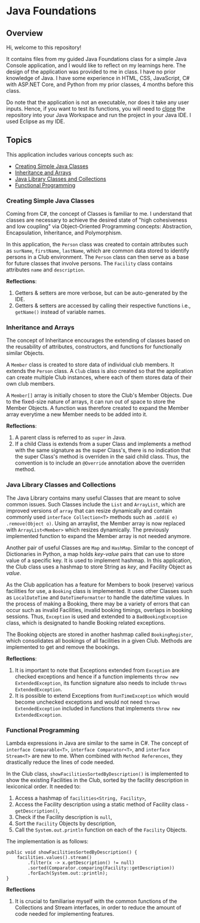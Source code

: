 # Java Foundations

## Overview

Hi, welcome to this repository!

It contains files from my guided Java Foundations class for a simple Java Console application, and I would like to reflect on my learnings here. The design of the application was provided to me in class. I have no prior knowledge of Java. I have some experience in HTML, CSS, JavaScript, C# with ASP.NET Core, and Python from my prior classes, 4 months before this class.

Do note that the application is not an executable, nor does it take any user inputs. Hence, if you want to test its functions, you will need to [clone](https://docs.github.com/en/repositories/creating-and-managing-repositories/cloning-a-repository) the repository into your Java Workspace and run the project in your Java IDE. I used Eclipse as my IDE.

## Topics

This application includes various concepts such as:
* [Creating Simple Java Classes](https://github.com/zephyrdark/gdipsa-sa4105-clubApplication?tab=readme-ov-file#creating-simple-java-classes)
* [Inheritance and Arrays](https://github.com/zephyrdark/gdipsa-sa4105-clubApplication?tab=readme-ov-file#inheritance-and-arrays)
* [Java Library Classes and Collections](https://github.com/zephyrdark/gdipsa-sa4105-clubApplication?tab=readme-ov-file#java-library-classes-and-collections)
* [Functional Programming](https://github.com/zephyrdark/gdipsa-sa4105-clubApplication?tab=readme-ov-file#functional-programming)

### Creating Simple Java Classes

Coming from C#, the concept of Classes is familiar to me. I understand that classes are necessary to achieve the desired state of "high cohesiveness and low coupling" via Object-Oriented Programming concepts: Abstraction, Encapsulation, Inheritance, and Polymorphism.

In this application, the `Person` class was created to contain attributes such as `surName`, `firstName`, `lastName`, which are common data stored to identify persons in a Club environment. The `Person` class can then serve as a base for future classes that involve persons. The `Facility` class contains attributes `name` and `description`.

**Reflections**:
1. Getters & setters are more verbose, but can be auto-generated by the IDE.
2. Getters & setters are accessed by calling their respective functions i.e., `getName()` instead of variable names.

### Inheritance and Arrays

The concept of Inheritance encourages the extending of classes based on the reusability of attributes, constructors, and functions for functionally similar Objects.

A `Member` class is created to store data of individual club members. It extends the `Person` class. A `Club` class is also created so that the application can create multiple Club instances, where each of them stores data of their own club members.

A `Member[]` array is initially chosen to store the Club's Member Objects. Due to the fixed-size nature of arrays, it can run out of space to store the Member Objects. A function was therefore created to expand the Member array everytime a new Member needs to be added into it.

**Reflections**:
1. A parent class is referred to as `super` in Java.
2. If a child Class is extends from a super Class and implements a method with the same signature as the super Class's, there is no indication that the super Class's method is overriden in the said child class. Thus, the convention is to include an `@Override` annotation above the overriden method.

### Java Library Classes and Collections

The Java Library contains many useful Classes that are meant to solve common issues. Such Classes include the `List` and `ArrayList`, which are improved versions of `array` that can resize dynamically and contain commonly used `interface Collection<T>` methods such as `.add(E e)` `.remove(Object o)`. Using an arraylist, the Member array is now replaced with `ArrayList<Member>` which resizes dynamically. The previously implemented function to expand the Member array is not needed anymore.

Another pair of useful Classes are `Map` and `HashMap`. Similar to the concept of Dictionaries in Python, a map  holds *key-value* pairs that can use to store value of a specific key. It is used to implement hashmap. In this application, the Club class uses a hashmap to store String as *key*, and Facility Object as *value*.

As the Club application has a feature for Members to book (reserve) various facilities for use, a `Booking` class is implemented. It uses other Classes such as `LocalDateTime` and `DateTimeFormatter` to handle the date/time values. In the process of making a Booking, there may be a variety of errors that can occur such as invalid Facilities, invalid booking timings, overlaps in booking sessions. Thus, `Exception` is used and extended to a `BadBookingException` class, which is designated to handle Booking related exceptions.

The Booking objects are stored in another hashmap called `BookingRegister`, which consolidates all bookings of all facilities in a given Club. Methods are implemented to get and remove the bookings.

**Reflections**:
1. It is important to note that Exceptions extended from `Exception` are checked exceptions and hence if a function implements `throw new ExtendedException`, its function signature also needs to include `throws ExtendedException`.
2. It is possible to extend Exceptions from `RunTimeException` which would become unchecked exceptions and would not need `throws ExtendedException` included in functions that implements `throw new ExtendedException`.

### Functional Programming

Lambda expressions in Java are similar to the same in C#. The concept of `interface Comparable<T>`, `interface Comparator<T>`, and `interface Stream<T>` are new to me. When combined with `Method References`, they drastically reduce the lines of code needed.

In the Club class, `showFacilitiesSortedByDescription()` is implemented to show the existing Facilities in the Club, sorted by the facility description in lexiconical order. It needed to:
1. Access a hashmap of `facilities<String, Facility>`, 
2. Access the Facility description using a static method of Facility class - `getDescription()`,
3. Check if the Facility description is `null`,
4. Sort the `Facility` Objects by description,
5. Call the `System.out.println` function on each of the `Facility` Objects.

The implementation is as follows:

```
public void showFacilitiesSortedByDescription() {
    facilities.values().stream()
        .filter(x -> x.getDescription() != null)
        .sorted(Comparator.comparing(Facility::getDescription))
        .forEach(System.out::println);
}
```

**Reflections**
1. It is crucial to familiarise myself with the common functions of the Collections and Stream interfaces, in order to reduce the amount of code needed for implementing features.